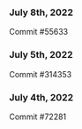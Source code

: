 ### July 8th, 2022

Commit #55633

### July 5th, 2022

Commit #314353


### July 4th, 2022

Commit #72281
